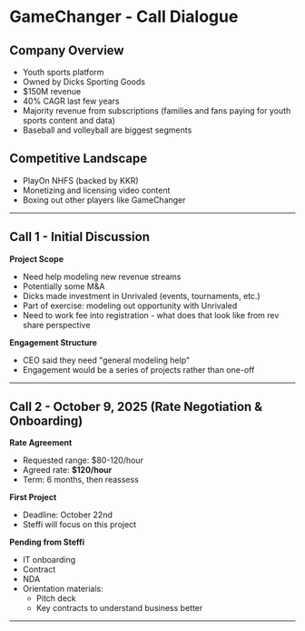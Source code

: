 # GameChanger - Call Dialogue

## Company Overview
- Youth sports platform
- Owned by Dicks Sporting Goods
- $150M revenue
- 40% CAGR last few years
- Majority revenue from subscriptions (families and fans paying for youth sports content and data)
- Baseball and volleyball are biggest segments

## Competitive Landscape
- PlayOn NHFS (backed by KKR)
- Monetizing and licensing video content
- Boxing out other players like GameChanger

---

## Call 1 - Initial Discussion

**Project Scope**
- Need help modeling new revenue streams
- Potentially some M&A
- Dicks made investment in Unrivaled (events, tournaments, etc.)
- Part of exercise: modeling out opportunity with Unrivaled
- Need to work fee into registration - what does that look like from rev share perspective

**Engagement Structure**
- CEO said they need "general modeling help"
- Engagement would be a series of projects rather than one-off

---

## Call 2 - October 9, 2025 (Rate Negotiation & Onboarding)

**Rate Agreement**
- Requested range: $80-120/hour
- Agreed rate: **$120/hour**
- Term: 6 months, then reassess

**First Project**
- Deadline: October 22nd
- Steffi will focus on this project

**Pending from Steffi**
- IT onboarding
- Contract
- NDA
- Orientation materials:
  - Pitch deck
  - Key contracts to understand business better

---

